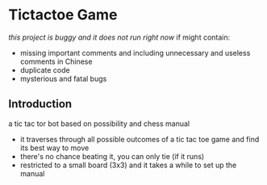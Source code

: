 # Tictactoe Game

*this project is buggy and it does not run right now*
if might contain:
- missing important comments and including unnecessary and useless comments in Chinese
- duplicate code
- mysterious and fatal bugs


## Introduction
a tic tac tor bot based on possibility and chess manual
- it traverses through all possible outcomes of a tic tac toe game and find its best way to move
- there's no chance beating it, you can only tie (if it runs)
- restricted to a small board (3x3) and it takes a while to set up the manual
